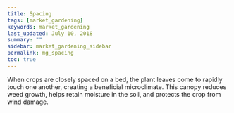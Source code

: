 ```yaml
---
title: Spacing
tags: [market_gardening]
keywords: market_gardening
last_updated: July 10, 2018
summary: ""
sidebar: market_gardening_sidebar
permalink: mg_spacing
toc: true
---
```


When crops are closely spaced on a bed, the plant leaves come to rapidly touch one another, creating a beneficial microclimate. This canopy reduces weed growth, helps retain moisture in the soil, and protects the crop from wind damage.